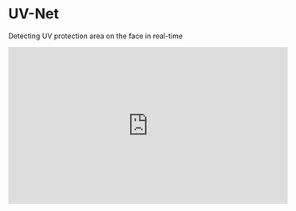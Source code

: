 # UV-Net
Detecting UV protection area on the face in real-time

<iframe width="560" height="315" src="https://www.youtube.com/embed/kuygdQ6AbaE" frameborder="0" allow="accelerometer; autoplay; encrypted-media; gyroscope; picture-in-picture" allowfullscreen></iframe>



